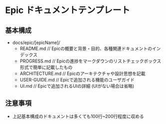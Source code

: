 # Epic ドキュメントテンプレート

## 基本構成

- docs/epic/[epicName]/
  - README.md // Epicの概要と背景・目的、各種関連ドキュメントのインデックス
  - PROGRESS.md // Epicの進捗をマークダウンのリストチェックボックス形式で簡単に記載したもの
  - ARCHITECTURE.md // Epicのアーキテクチャや設計思想を記載
  - USER-GUIDE.md // Epicで追加される機能のユーザガイド
  - UI.md // Epicで追加されるUIの詳細 (UIがない場合は省略)

## 注意事項

- 上記基本構成のドキュメントは多くても100行~200行程度に収める
